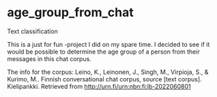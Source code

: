 # age_group_from_chat
Text classification

This is a just for fun -project I did on my spare time. I decided to see if it would be possible to determine the age group of a person from their messages in this chat corpus.

The info for the corpus:
Leino, K., Leinonen, J., Singh, M., Virpioja, S., & Kurimo, M.. Finnish conversational chat corpus, source [text corpus]. Kielipankki. Retrieved from http://urn.fi/urn:nbn:fi:lb-2022060801
